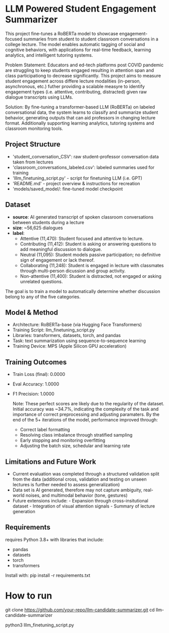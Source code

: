 # LLM Powered Student Engagement Summarizer

This project fine-tunes a RoBERTa model to showcase engagement-focused summaries from student to student classroom conversations in a college lecture. The model enables automatic tagging of social and cognitive behaviors, with applications for real-time feedback, learning analytics, and intelligent tutoring systems.

Problem Statement: 
Educators and ed-tech platforms post COVID pandemic are struggling to keep students engaged resulting in attention span and class participationg to decrease significantly. This project aims to measure student engagement across differe lecture modalities (in-person, asynchronous, etc.) futher providing a scalable measyre to identify engagement types (i.e. attentive, contributing, distracted) given raw dialogue transcripts using LLMs.

Solution:
By fine-tuning a transformer-based LLM (RoBERTa) on labeled conversational data, the system learns to classify and summarize student behavior, generating outputs that can aid professors in changing lecture format. Additionally supporting learning analytics, tutoring systems and classroom monitoring tools.

## Project Structure
- 'student_conversation_CSV': raw student-professor conversation data taken from lectures
- 'classroom_conversations_labeled.csv': labeled summaries used for training
- 'lllm_finetuning_script.py' - script for finetuning LLM (i.e. GPT)
- 'README.md' - project overview & instructions for recreation
- 'models/saved_model/: fine-tuned model checkpoint

## Dataset
- **source**: AI generated transcript of spoken classroom conversations between students during a lecture
- **size**: ~56,625 dialogues
- **label**:
    - Attentive (11,470): Student focused and attentive to lecture.
    - Contributing (11,412): Student is asking or answering questions to add meaningful discussion to dialogue.
    - Neutral (11,095): Student models passive participation; no definitive sign of engagement or lack thereof.
    - Collaborating (11,248): Student is engaged in lecture with classmates through multi-person dicussion and group activity.
    - Non-attentive (11,400): Student is distracted, not engaged or asking unrelated questions.

The goal is to train a model to automatically determine whether discussion belong to any of the five categories.

## Model & Method
- Architecture: RoBERTa-base (via Hugging Face Transformers)
- Training Script: llm_finetuning_script.py
- Libraries: transformers, datasets, torch, and pandas
- Task: text summarization using sequence-to-sequence learning
- Training Device: MPS (Apple Silicon GPU acceleration)

## Training Outcomes
- Train Loss (final): 0.0000
- Eval Accuracy: 1.0000
- F1 Precision: 1.0000

  Note: These perfect scores are likely due to the regularity of the dataset. Initial accuracy was ~34.7%, indicating the complexity of the task and importance of correct preprocessing and adjusting paramaters. By the end of the 5+ iterations of the model, performance improved through:
  - Correct label formatting
  - Resolving class imbalance through stratified sampling
  - Early stopping and monitoring overfitting
  - Adjusting the batch size, schedular and learning rate
 
## Limitations and Future Work
- Current evaluation was completed through a structured validation split from the data (additional cross, validation and testing on unseen lectures is further needed to assess generalization)
- Data set is AI generated, therefore may not capture ambiguity, real-world noises, and multimodal behavior (tone, gestures)
- Future extensions include:
      - Expansion through cross-insitutional dataset
      - Integration of visual attention signals
      - Summary of lecture generation

## Requirements

requires Python 3.8+ with libraries that include:
- pandas
- datasets
- torch
- transformers

Install with:
pip install -r requirements.txt

# How to run
git clone https://github.com/your-repo/llm-candidate-summarizer.git
cd llm-candidate-summarizer

python3 lllm_finetuning_script.py


